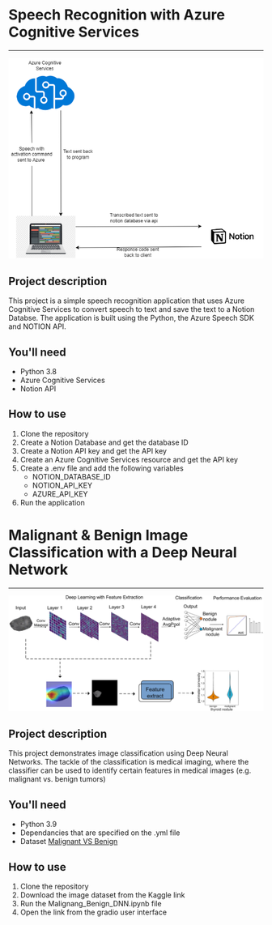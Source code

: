 # Speech Recognition with Azure Cognitive Services
----------
![alt](./image.png)

## Project description
This project is a simple speech recognition application that uses Azure Cognitive Services to convert speech to text and save the text to a Notion Databse. The application is built using the Python, the Azure Speech SDK and NOTION API. 

## You'll need
- Python 3.8
- Azure Cognitive Services
- Notion API

## How to use
1. Clone the repository
2. Create a Notion Database and get the database ID
3. Create a Notion API key and get the API key
4. Create an Azure Cognitive Services resource and get the API key
5. Create a .env file and add the following variables
    - NOTION_DATABASE_ID
    - NOTION_API_KEY
    - AZURE_API_KEY
6. Run the application


# Malignant & Benign Image Classification with a Deep Neural Network
----------
![alt](./img2.png)

## Project description
This project demonstrates image classification using Deep Neural Networks. The tackle of the classification is medical imaging, where the classifier can be used to identify certain features in medical images (e.g. malignant vs. benign tumors)

## You'll need
- Python 3.9
- Dependancies that are specified on the .yml file
- Dataset [Malignant VS Benign](https://www.kaggle.com/datasets/fanconic/skin-cancer-malignant-vs-benign)

## How to use
1. Clone the repository
2. Download the image dataset from the Kaggle link
3. Run the Malignang_Benign_DNN.ipynb file
4. Open the link from the gradio user interface
